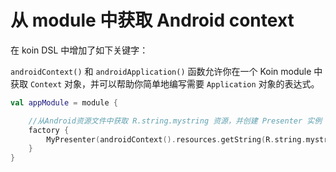 # 从 module 中获取 Android context

在 koin DSL 中增加了如下关键字：

`androidContext()` 和 `androidApplication()` 函数允许你在一个 Koin module 中获取 `Context` 对象，并可以帮助你简单地编写需要 `Application` 对象的表达式。

```kotlin
val appModule = module {

    //从Android资源文件中获取 R.string.mystring 资源，并创建 Presenter 实例
    factory {
        MyPresenter(androidContext().resources.getString(R.string.mystring))
    }
}
```
